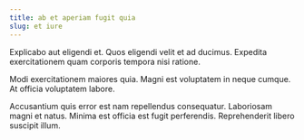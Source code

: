 ```yaml
---
title: ab et aperiam fugit quia
slug: et iure
---
```


Explicabo aut eligendi et. Quos eligendi velit et ad ducimus. Expedita exercitationem quam corporis tempora nisi ratione.

Modi exercitationem maiores quia. Magni est voluptatem in neque cumque. At officia voluptatem labore.

Accusantium quis error est nam repellendus consequatur. Laboriosam magni et natus. Minima est officia est fugit perferendis. Reprehenderit libero suscipit illum.
